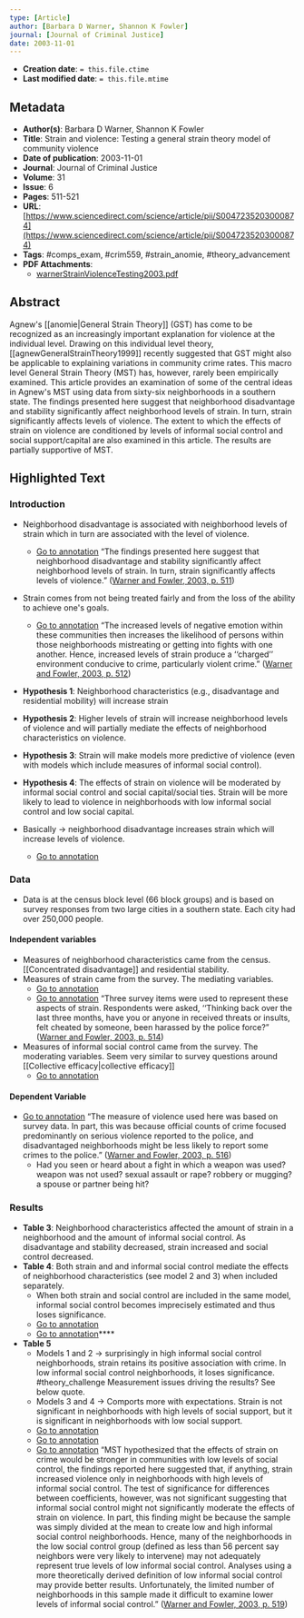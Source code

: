 ```yaml
---
type: [Article]
author: [Barbara D Warner, Shannon K Fowler]
journal: [Journal of Criminal Justice]
date: 2003-11-01
---
```


* **Creation date**: `= this.file.ctime`
* **Last modified date**: `= this.file.mtime`

## Metadata

* **Author(s)**: Barbara D Warner, Shannon K Fowler
* **Title**: Strain and violence: Testing a general strain theory model of community violence
* **Date of publication**: 2003-11-01
* **Journal**: Journal of Criminal Justice
* **Volume**: 31
* **Issue**: 6
* **Pages**: 511-521
* **URL**: [https://www.sciencedirect.com/science/article/pii/S0047235203000874](https://www.sciencedirect.com/science/article/pii/S0047235203000874)
* **Tags**: #comps_exam, #crim559, #strain_anomie, #theory_advancement
* **PDF Attachments**:
  * [warnerStrainViolenceTesting2003.pdf](zotero://open-pdf/library/items/CE847SIQ)

## Abstract

Agnew's [[anomie|General Strain Theory]] (GST) has come to be recognized as an increasingly important explanation for violence at the individual level. Drawing on this individual level theory, [[agnewGeneralStrainTheory1999]] recently suggested that GST might also be applicable to explaining variations in community crime rates. This macro level General Strain Theory (MST) has, however, rarely been empirically examined. This article provides an examination of some of the central ideas in Agnew's MST using data from sixty-six neighborhoods in a southern state. The findings presented here suggest that neighborhood disadvantage and stability significantly affect neighborhood levels of strain. In turn, strain significantly affects levels of violence. The extent to which the effects of strain on violence are conditioned by levels of informal social control and social support/capital are also examined in this article. The results are partially supportive of MST.

## Highlighted Text

### Introduction

* Neighborhood disadvantage is associated with neighborhood levels of strain which in turn are associated with the level of violence.
	* [Go to annotation](zotero://open-pdf/library/items/CE847SIQ?page=511&annotation=SYQ2STN5) “The findings presented here suggest that neighborhood disadvantage and stability significantly affect neighborhood levels of strain. In turn, strain significantly affects levels of violence.” ([Warner and Fowler, 2003, p. 511](zotero://select/library/items/3HZVH97G))
	  
* Strain comes from not being treated fairly and from the loss of the ability to achieve one's goals.
	* [Go to annotation](zotero://open-pdf/library/items/CE847SIQ?page=512&annotation=ASVW9JXC) “The increased levels of negative emotion within these communities then increases the likelihood of persons within those neighborhoods mistreating or getting into fights with one another. Hence, increased levels of strain produce a ‘‘charged’’ environment conducive to crime, particularly violent crime.” ([Warner and Fowler, 2003, p. 512](zotero://select/library/items/3HZVH97G))
	  
* **Hypothesis 1**: Neighborhood characteristics (e.g., disadvantage and residential mobility) will increase strain
* **Hypothesis 2**: Higher levels of strain will increase neighborhood levels of violence and will partially mediate the effects of neighborhood characteristics on violence.
* **Hypothesis 3**: Strain will make models more predictive of violence (even with models which include measures of informal social control).
* **Hypothesis 4**: The effects of strain on violence will be moderated by informal social control and social capital/social ties. Strain will be more likely to lead to violence in neighborhoods with low informal social control and low social capital.
* Basically -> neighborhood disadvantage increases strain which will increase levels of violence.
	* [Go to annotation](zotero://open-pdf/library/items/CE847SIQ?page=513&annotation=BAGRBAP4)

### Data

* Data is at the census block level (66 block groups) and is based on survey responses from two large cities in a southern state. Each city had over 250,000 people.

#### Independent variables

* Measures of neighborhood characteristics came from the census. [[Concentrated disadvantage]] and residential stability.
* Measures of strain came from the survey. The mediating variables.
	* [Go to annotation](zotero://open-pdf/library/items/CE847SIQ?page=514&annotation=ZK5TB6RX)
	* [Go to annotation](zotero://open-pdf/library/items/CE847SIQ?page=514&annotation=JZU34BPT) “Three survey items were used to represent these aspects of strain. Respondents were asked, ‘‘Thinking back over the last three months, have you or anyone in received threats or insults, felt cheated by someone, been harassed by the police force?” ([Warner and Fowler, 2003, p. 514](zotero://select/library/items/3HZVH97G))
* Measures of informal social control came from the survey. The moderating variables. Seem very similar to survey questions around [[Collective efficacy|collective efficacy]]
	* [Go to annotation](zotero://open-pdf/library/items/CE847SIQ?page=515&annotation=LX5L6IJX)

#### Dependent Variable

* [Go to annotation](zotero://open-pdf/library/items/CE847SIQ?page=516&annotation=BW5UQRVU) “The measure of violence used here was based on survey data. In part, this was because official counts of crime focused predominantly on serious violence reported to the police, and disadvantaged neighborhoods might be less likely to report some crimes to the police.” ([Warner and Fowler, 2003, p. 516](zotero://select/library/items/3HZVH97G))
	* Had you seen or heard about a fight in which a weapon was used? weapon was not used? sexual assault or rape? robbery or mugging? a spouse or partner being hit?

### Results

* **Table 3**: Neighborhood characteristics affected the amount of strain in a neighborhood and the amount of informal social control. As disadvantage and stability decreased, strain increased and social control decreased.
* **Table 4**: Both strain and and informal social control mediate the effects of neighborhood characteristics (see model 2 and 3) when included separately.
	* When both strain and social control are included in the same model, informal social control becomes imprecisely estimated and thus loses significance.
	* [Go to annotation](zotero://open-pdf/library/items/CE847SIQ?page=517&annotation=GE8X93HA)
	* [Go to annotation](zotero://open-pdf/library/items/CE847SIQ?page=517&annotation=ZTGFM8YT)****
* **Table 5**
	* Models 1 and 2 -> surprisingly in high informal social control neighborhoods, strain retains its positive association with crime. In low informal social control neighborhoods, it loses significance. #theory_challenge Measurement issues driving the results? See below quote.
	* Models 3 and 4 -> Comports more with expectations. Strain is not significant in neighborhoods with high levels of social support, but it is significant in neighborhoods with low social support.
	* [Go to annotation](zotero://open-pdf/library/items/CE847SIQ?page=518&annotation=SKQ9YCC6)
	* [Go to annotation](zotero://open-pdf/library/items/CE847SIQ?page=518&annotation=MSVJ5GCS)
	* [Go to annotation](zotero://open-pdf/library/items/CE847SIQ?page=519&annotation=WY4BFS6N) “MST hypothesized that the effects of strain on crime would be stronger in communities with low levels of social control, the findings reported here suggested that, if anything, strain increased violence only in neighborhoods with high levels of informal social control. The test of significance for differences between coefficients, however, was not significant suggesting that informal social control might not significantly moderate the effects of strain on violence. In part, this finding might be because the sample was simply divided at the mean to create low and high informal social control neighborhoods. Hence, many of the neighborhoods in the low social control group (defined as less than 56 percent say neighbors were very likely to intervene) may not adequately represent true levels of low informal social control. Analyses using a more theoretically derived definition of low informal social control may provide better results. Unfortunately, the limited number of neighborhoods in this sample made it difficult to examine lower levels of informal social control.” ([Warner and Fowler, 2003, p. 519](zotero://select/library/items/3HZVH97G))
